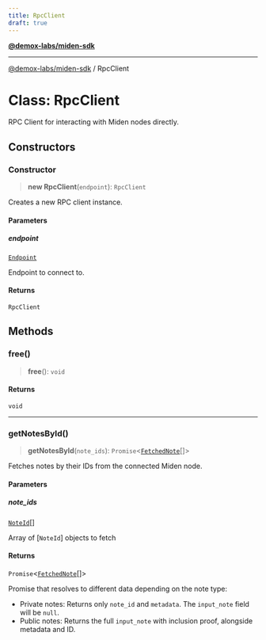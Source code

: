 ```yaml
---
title: RpcClient
draft: true
---
```


[**@demox-labs/miden-sdk**](../index)

***

[@demox-labs/miden-sdk](../index) / RpcClient

# Class: RpcClient

RPC Client for interacting with Miden nodes directly.

## Constructors

### Constructor

> **new RpcClient**(`endpoint`): `RpcClient`

Creates a new RPC client instance.

#### Parameters

##### endpoint

[`Endpoint`](Endpoint)

Endpoint to connect to.

#### Returns

`RpcClient`

## Methods

### free()

> **free**(): `void`

#### Returns

`void`

***

### getNotesById()

> **getNotesById**(`note_ids`): `Promise`\<[`FetchedNote`](FetchedNote)[]\>

Fetches notes by their IDs from the connected Miden node.

#### Parameters

##### note\_ids

[`NoteId`](NoteId)[]

Array of [`NoteId`] objects to fetch

#### Returns

`Promise`\<[`FetchedNote`](FetchedNote)[]\>

Promise that resolves to  different data depending on the note type:
- Private notes: Returns only `note_id` and `metadata`. The `input_note` field will be
  `null`.
- Public notes: Returns the full `input_note` with inclusion proof, alongside metadata and
  ID.
